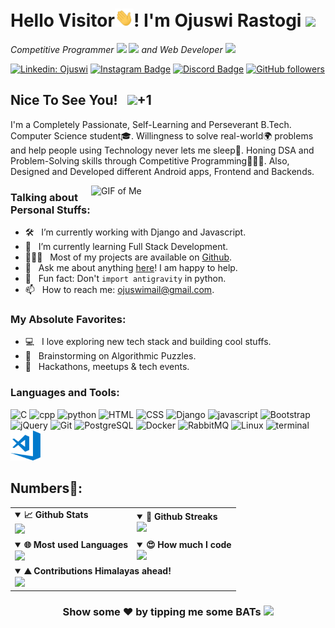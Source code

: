<!-- Heyy 👋 fellow Copy-Paster! The Star 🌟 button is right there in the top right ↗️. Thanks!!! -->

<h1>Hello Visitor<img src="https://raw.githubusercontent.com/ABSphreak/ABSphreak/master/gifs/Hi.gif" width="30px">! I'm Ojuswi Rastogi <img src="https://media.tenor.com/images/4ab853a3b7b36f5d3928c726a0ac6475/tenor.gif" width="50"></h2>
<p><em>Competitive Programmer <a href="https://www.codechef.com/users/tanyx01"><img src="https://www.codechef.com/sites/all/themes/abessive/logo.svg" height=20></a> <a href="https://codeforces.com/profile/Tanyx"><img src="http://sta.codeforces.com/s/89237/apple-icon-57x57.png" height=20></a> and Web Developer <a href="https://github.com/OjusWiZard?tab=repositories"><img src="https://img.icons8.com/material-outlined/24/ffffff/github.png" height=25></a>
</em></p>

[![Linkedin: Ojuswi](https://img.shields.io/badge/OjusWiZard-LinkedIn-blue?style=flat-square&logo=linkedin)](https://www.linkedin.com/in/ojuswizard/)
[![Instagram Badge](https://img.shields.io/badge/me.not.go.out_part_2-Instagram-e4405f?style=flat-square&logo=Instagram&logoColor=white)](https://www.instagram.com/me.not.go.out_part_2/)
[![Discord Badge](https://img.shields.io/badge/Tanyx-Discord-7289d9?style=flat-square&logo=discord&logoColor=white)](https://discordapp.com/users/524705301644050467)
<a href="https://github.com/OjusWiZard/"> ![GitHub followers](https://img.shields.io/github/followers/OjusWiZard?label=Follow&style=social)</a>


## Nice To See You! &nbsp; ![](https://visitor-badge.glitch.me/badge?page_id=OjusWiZard.OjusWiZard&style=flat-square&color=0088cc)+1

I'm a Completely Passionate, Self-Learning and Perseverant B.Tech. Computer Science student🎓. Willingness to solve real-world🌍 problems and help people using Technology never lets me sleep🤔.
Honing DSA and Problem-Solving skills through Competitive Programming👨🏻‍💻. Also, Designed and Developed different Android apps, Frontend and Backends.

<img align="right" alt="GIF of Me" width="375" src="https://media.giphy.com/media/SWoSkN6DxTszqIKEqv/giphy.gif" />

### Talking about Personal Stuffs:

- 🛠 &nbsp; I’m currently working with Django and Javascript.
- 🚀 &nbsp; I’m currently learning Full Stack Development.
- 👨🏻‍💻 &nbsp; Most of my projects are available on [Github](https://github.com/OjusWiZard?tab=repositories).
- 💬 &nbsp; Ask me about anything [here](https://www.linkedin.com/in/ojuswizard/)! I am happy to help.
- 👾 &nbsp; Fun fact: Don't <code>import antigravity</code> in python.
- 📫 &nbsp; How to reach me: ojuswimail@gmail.com.

### My Absolute Favorites:

- 💻 &nbsp; I love exploring new tech stack and building cool stuffs.
- 🧠 &nbsp; Brainstorming on Algorithmic Puzzles.
- 🍕 &nbsp; Hackathons, meetups & tech events.

### Languages and Tools:

<img height="48" src="https://img.icons8.com/color/48/000000/c-programming.png" alt="C"> <img height="48" src="https://img.icons8.com/color/48/000000/c-plus-plus-logo.png" alt="cpp"> <img height="48" src="https://img.icons8.com/color/48/000000/python--v1.png" alt="python"> <img height="48" src="https://img.icons8.com/color/48/000000/html-5--v1.png" alt="HTML"> <img height="48" src="https://img.icons8.com/color/48/000000/css3.png" alt="CSS"> <img height="48" src="https://img.icons8.com/ios/50/ffffff/django.png" alt="Django"> <img height="48" src="https://img.icons8.com/color/48/000000/javascript--v1.png" alt="javascript"> <img height="48" src="https://img.icons8.com/color/48/000000/bootstrap.png" alt="Bootstrap"> <img height="48" src="https://img.icons8.com/ios/50/ffffff/jquery.png" alt="jQuery"> <img height="48" src="https://img.icons8.com/color/48/000000/git.png" alt="Git"> <img height="48" src="https://img.icons8.com/color/48/000000/postgreesql.png" alt="PostgreSQL"> <img height="48" src="https://img.icons8.com/color/48/000000/docker.png" alt="Docker"> <img height="48" src="https://cdn.iconscout.com/icon/free/png-256/rabbitmq-282296.png" alt="RabbitMQ"> <img height="48" src="https://img.icons8.com/color/48/000000/ubuntu--v1.png" alt="Linux"> <img height="48" src="https://img.icons8.com/color/48/000000/console.png" alt="terminal"> <img height="48" src="https://raw.githubusercontent.com/github/explore/80688e429a7d4ef2fca1e82350fe8e3517d3494d/topics/visual-studio-code/visual-studio-code.png" alt="VS-Code">


## Numbers🔢:

<table>
  <tr>
    <td>
     <details open>	
      <summary><b>📈 Github Stats</b></summary>
      <img height="180em" src="https://github-readme-stats.vercel.app/api?username=OjusWiZard&theme=dracula&show_icons=true&hide_border=true&&count_private=true&include_all_commits=true" />
      </details>
    </td>
    <td>
     <details open>	
      <summary><b>🎯 Github Streaks</b></summary>
      <img height="180em" src="https://github-readme-streak-stats.herokuapp.com/?user=OjusWiZard&&theme=dracula&hide_border=true" />
     </details>
    </td>
   </tr>
  <tr>
    <td>
     <details open>	
      <summary><b>🌐 Most used Languages</b></summary>
      <img height="180em" src="https://github-readme-stats.vercel.app/api/top-langs/?username=OjusWiZard&theme=dracula&show_icons=true&hide_border=true&layout=compact&langs_count=8"/>
     </details>
    </td>
    <td>
     <details open>	
      <summary><b>😍 How much I code</b></summary>
      <img height="180em" src="https://github-readme-stats.vercel.app/api/wakatime?username=OjusWiZard&layout=compact&theme=dracula&langs_count=8&hide_border=true"/>
     </details>
    </td>
   </tr>
   <tr>
    <td colspan="2">
      <details open>
        <summary><b>⛰️ Contributions Himalayas ahead!</b></summary>
          <img src="https://activity-graph.herokuapp.com/graph?username=ojuswizard&bg_color=282a36&color=ffffff&line=e36594&point=c885ff&area=true&hide_border=true&custom_title=Commits+go+up+%E2%98%9D+Commits+go+down+%F0%9F%91%87" />
     </details>
    </td>
   </tr>
 </table>

<div align="center">

### Show some ❤️ by tipping me some BATs <img height="20" src="https://cryptologos.cc/logos/basic-attention-token-bat-logo.png">

</div>
